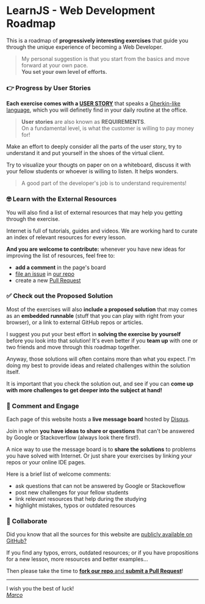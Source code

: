# LearnJS - Web Development Roadmap

This is a roadmap of **progressively interesting exercises** that guide you
through the unique experience of becoming a Web Developer.

> My personal suggestion is that you start from the basics and move forward
> at your own pace.  
> **You set your own level of efforts.**

### 👉 Progress by User Stories

**Each exercise comes with a [USER STORY][1]** that speaks a
[Gherkin-like language][6], which you will definetly find in your daily routine
at the office.

> **User stories** are also known as **REQUIREMENTS**.  
> On a fundamental level, is what the customer is willing to pay money for!

Make an effort to deeply consider all the parts of the user story, try to
understand it and put yourself in the shoes of the virtual client.

Try to visualize your thougts on paper on on a whiteboard, discuss it with
your fellow students or whoever is willing to listen. It helps wonders.

> A good part of the developer's job is to understand requirements!

### 🤓 Learn with the External Resources

You will also find a list of external resources that may help you getting
through the exercise.

Internet is full of tutorials, guides and videos. We are working hard to
curate an index of relevant resources for every lesson.

**And you are welcome to contribute:** whenever you have new ideas for improving 
the list of resources, feel free to:

- **add a comment** in the page's board
- [file an issue][3] in [our repo][4]
- create a new [Pull Request][2] 


### ✅ Check out the Proposed Solution

Most of the exercises will also **include a proposed solution** that may comes as an
**embedded runnable** (stuff that you can play with right from your browser), or
a link to external GitHub repos or articles.

I suggest you put your best effort in **solving the exercise by yourself** before
you look into that solution! It's even better if you **team up** with one or two
friends and move through this roadmap together.

Anyway, those solutions will often contains more than what you expect. I'm doing
my best to provide ideas and related challenges within the solution itself.

It is important that you check the solution out, and see if you can 
**come up with more challenges to get deeper into the subject at hand!**

### 💬 Comment and Engage

Each page of this website hosts a **live message board** hosted by [Disqus][7].

Join in when **you have ideas to share or questions** that can't be answered by
Google or Stackoverflow (always look there first!).

A nice way to use the message board is to **share the solutions** to problems you
have solved with Internet. Or just share your exercises by linking your
repos or your online IDE pages.

Here is a brief list of welcome comments:

- ask questions that can not be answered by Google or Stackoveflow
- post new challenges for your fellow students
- link relevant resources that help during the studying
- highlight mistakes, typos or outdated resources

### 🙌 Collaborate

Did you know that all the sources for this website are [publicly available on GitHub?][4]

If you find any typos, errors, outdated resources; or if you have propositions for
a new lesson, more resources and better examples...

Then please take the time to [**fork our repo** and **submit a Pull Request**][2]!

---

I wish you the best of luck!  
_[Marco][5]_

[1]: https://en.wikipedia.org/wiki/User_story "User Story on Wikipedia"
[2]: https://yangsu.github.io/pull-request-tutorial/ "How to create a Pull Request"
[3]: https://help.github.com/en/articles/creating-an-issue "How to file an Issue"
[4]: https://github.com/marcopeg/learnjs "Learning WebDev on GitHub"
[5]: https://marcopeg.com "Read crazy articles on my personal pages"
[6]: https://en.wikipedia.org/wiki/Cucumber_(software)#Gherkin_language
[7]: https://disqus.com